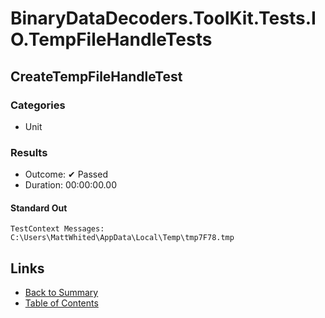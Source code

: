 # BinaryDataDecoders.ToolKit.Tests.IO.TempFileHandleTests

## CreateTempFileHandleTest

### Categories

* Unit

### Results

* Outcome: ✔ Passed
* Duration: 00:00:00.00

#### Standard Out

```
TestContext Messages:
C:\Users\MattWhited\AppData\Local\Temp\tmp7F78.tmp
```

## Links

* [Back to Summary](../Summary.md)
* [Table of Contents](../../TOC.md)
